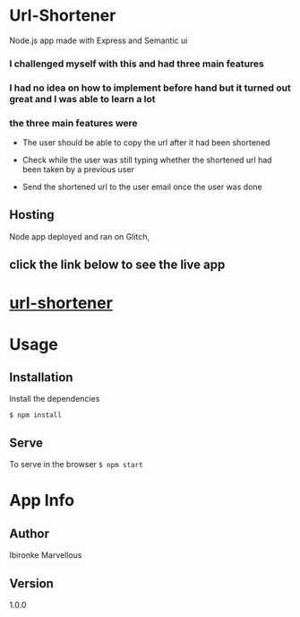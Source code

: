 # Url-Shortener

Node.js app made with Express and Semantic ui  

### I challenged myself with this and had three main features 
### I had no idea on how to implement before hand but it turned out great and I was able to learn a lot 
### the three main features were

* The user should be able to copy the url after it had been shortened

* Check while the user was still typing whether the shortened url had been taken by a previous user

* Send the shortened url to the user email once the user was done 


## Hosting 
Node app deployed and ran on Glitch, 

## click the link below to see the live app 
# [url-shortener](https://marvel-url-shortener.herokuapp.com/)

# Usage
## Installation
Install the dependencies

``$ npm install``

## Serve
To serve in the browser
``$ npm start``


# App Info

## Author
Ibironke Marvellous

## Version
1.0.0








